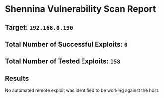 # Shennina Vulnerability Scan Report

## Target: `192.168.0.190`



## Total Number of Successful Exploits: `0`

## Total Number of Tested Exploits: `158`

## Results

No automated remote exploit was identified to be working against the host.

